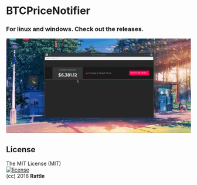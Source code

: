 # BTCPriceNotifier

### For linux and windows. Check out the releases.

![Alt Text](https://github.com/rattle99/BTCPriceNotifier/blob/master/assets/images/demo.gif)


## License
The MIT License (MIT)  
[![license](https://img.shields.io/github/license/mashape/apistatus.svg?style=flat-square)](LICENSE)  
(cc) 2018 **Rattle**
